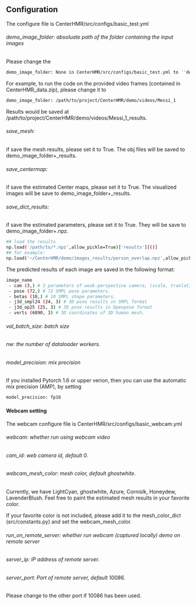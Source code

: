 ## Configuration

The configure file is CenterHMR/src/configs/basic_test.yml

###### demo_image_folder: absoluate path of the folder containing the input images
Please change the 
```bash
demo_image_folder: None in CenterHMR/src/configs/basic_test.yml to ''demo_image_folder: absoluate path to the image folder''
```

For example, to run the code on the provided video frames (contained in CenterHMR_data.zip), please change it to 
```bash
demo_image_folder: /path/to/project/CenterHMR/demo/videos/Messi_1
```
Results would be saved at /path/to/project/CenterHMR/demo/videos/Messi_1_results.

###### save_mesh: 

if save the mesh results, please set it to True. The obj files will be saved to demo_image_folder+\_results.

###### save_centermap: 

if save the estimated Center maps, please set it to True. The visualized images will be save to demo_image_folder+\_results.

###### save_dict_results: 

if save the estimated parameters, please set it to True. They will be save to demo_image_folder+\.npz.
```bash
## load the results
np.load('/path/to/*.npz',allow_pickle=True)['results'][()]
## for example:
np.load('~/CenterHMR/demo/images_results/person_overlap.npz',allow_pickle=True)['results'][()]
```

The predicted results of each image are saved in the following format:
```bash
image_name
 - cam (3,) # 3 parameters of weak-perspective camera, (scale, tranlation_x, tranlation_y)
 - pose (72,) # 72 SMPL pose parameters.
 - betas (10,) # 10 SMPL shape parameters.
 - j3d_smpl24 (24, 3) # 3D pose results in SMPL format
 - j3d_op25 (25, 3) # 3D pose results in Openpose format
 - verts (6890, 3) # 3D coordinates of 3D human mesh.
```

###### val_batch_size: batch size 

###### nw: the number of dataloader workers. 

###### model_precision: mix precision

If you installed Pytorch 1.6 or upper verion, then you can use the automatic mix precision (AMP), by setting
```bash
model_precision: fp16
```
#### Webcam setting 

The webcam configure file is CenterHMR/src/configs/basic_webcam.yml

###### webcam: whether run using webcam video

###### cam_id: web camera id, default 0. 

###### webcam_mesh_color: mesh color, default ghostwhite.

Currently, we have LightCyan, ghostwhite, Azure, Cornislk, Honeydew, LavenderBlush. Feel free to paint the estimated mesh results in your favorite color.

If your favorite color is not included, please add it to the mesh_color_dict (src/constants.py) and set the webcam_mesh_color.

###### run_on_remote_server: whether run webcam (captured locally) demo on remote server 

###### server_ip: IP address of remote server.

###### server_port: Port of remote server, default 10086.

Please change to the other port if 10086 has been used.